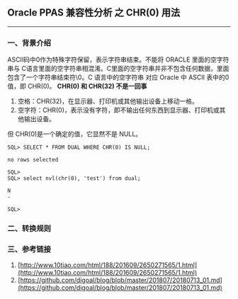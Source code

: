 ## Oracle PPAS 兼容性分析 之 CHR(0) 用法
---

### 一、背景介绍
ASCII码中0作为特殊字符保留，表示字符串结束。不能将 ORACLE 里面的空字符串与 C语言里面的空字符串相混淆。C里面的空字符串并非不包含任何数据，里面包含了一个字符串结束符\0。C 语言中的空字符串 对应 Oracle 中 ASCII 表中的0值，即 CHR(0)。
**CHR(0) 和 CHR(32) 不是一回事**
1. 空格：CHR(32)，在显示器、打印机或其他输出设备上移动一格。
2. 空字符：CHR(0)，表示没有字符，即不输出任何东西到显示器、打印机或其他输出设备。

但 CHR(0)是一个确定的值，它显然不是 NULL。
```
SQL> SELECT * FROM DUAL WHERE CHR(0) IS NULL;

no rows selected

SQL> 
SQL> select nvl(chr(0), 'test') from dual; 

N
-

SQL> 
```

### 二、转换规则

### 三、参考链接
1. [http://www.10tiao.com/html/188/201609/2650271565/1.html](http://www.10tiao.com/html/188/201609/2650271565/1.html)
2. [https://github.com/digoal/blog/blob/master/201807/20180713_01.md](https://github.com/digoal/blog/blob/master/201807/20180713_01.md)
